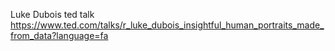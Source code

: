 Luke Dubois ted talk https://www.ted.com/talks/r_luke_dubois_insightful_human_portraits_made_from_data?language=fa
